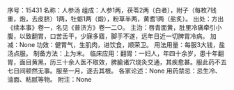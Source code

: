 序号：15431
名称：人参汤
组成：人参1两，茯苓2两（白者），附子（每枚7钱重，炮，去皮脐）1两，牡蛎1两（煅），粉草半两，黄耆1两（盐炙）。
出处：方出《续本事》卷一，名见《普济方》卷一二○。
主治：唇青面黄，肚里冷痛牵引小腹，以致翻胃，口苦舌干，少寐多寤，脚手不遂，远年日近一切脾胃冷病。
加减：None
功效：健胃气，生肌肉，进饮食，顺荣卫。
用法用量：每服3大钱，盐汤点服。
制备方法：上为末。
临床应用：翻胃：一妇人，年四十余岁，患十年翻胃，面目黄黑，历三十余人医不取效，脾腧诸穴烧灸交通，其疾愈甚。服此药不五七日间顿然无事。服至一月，逐去其根。
各家论述：None
用药禁忌：忌生冷、油面、粘腻等物。
附注：None
